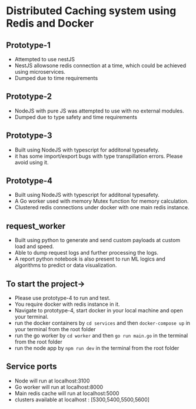 # Distributed Caching system using Redis and Docker

## Prototype-1

- Attempted to use nestJS
- NestJS allowsone redis connection at a time, which could be achieved using microservices.
- Dumped due to time requirements

## Prototype-2

- NodeJS with pure JS was attempted to use with no external modules.
- Dumped due to type safety and time requirements

## Prototype-3

- Built using NodeJS with typescript for additonal typesafety.
- it has some import/export bugs with type transpillation errors. Please avoid using it.

## Prototype-4

- Built using NodeJS with typescript for additonal typesafety.
- A Go worker used with memory Mutex function for memory calculation.
- Clustered redis connections under docker with one main redis instance.

## request_worker

- Built using python to generate and send custom payloads at custom load and speed.
- Able to dump request logs and further processing the logs.
- A report python notebook is also present to run ML logics and algorithms to predict or data visualization.

## To start the project->

- Please use prototype-4 to run and test.
- You require docker with redis instance in it.
- Navigate to prototype-4, start docker in your local machine and open your terminal.
- run the docker containers by `cd services` and then `docker-compose up` in your terminal from the root folder
- run the go worker by `cd worker` and then `go run main.go` in the terminal from the root folder
- run the node app by `npm run dev` in the terminal from the root folder

## Service ports

- Node will run at localhost:3100
- Go worker will run at localhost:8000
- Main redis cache will run at localhost:5000
- clusters available at localhost : [5300,5400,5500,5600]
